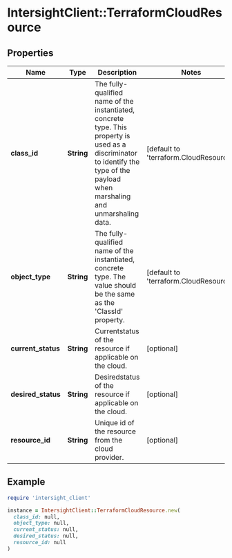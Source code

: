 # IntersightClient::TerraformCloudResource

## Properties

| Name | Type | Description | Notes |
| ---- | ---- | ----------- | ----- |
| **class_id** | **String** | The fully-qualified name of the instantiated, concrete type. This property is used as a discriminator to identify the type of the payload when marshaling and unmarshaling data. | [default to &#39;terraform.CloudResource&#39;] |
| **object_type** | **String** | The fully-qualified name of the instantiated, concrete type. The value should be the same as the &#39;ClassId&#39; property. | [default to &#39;terraform.CloudResource&#39;] |
| **current_status** | **String** | Currentstatus of the resource if applicable on the cloud. | [optional] |
| **desired_status** | **String** | Desiredstatus of the resource if applicable on the cloud. | [optional] |
| **resource_id** | **String** | Unique id of the resource from the cloud provider. | [optional] |

## Example

```ruby
require 'intersight_client'

instance = IntersightClient::TerraformCloudResource.new(
  class_id: null,
  object_type: null,
  current_status: null,
  desired_status: null,
  resource_id: null
)
```

